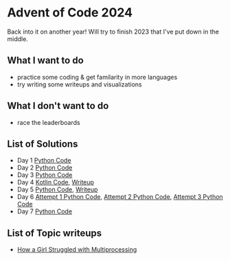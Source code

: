 # Advent of Code 2024

Back into it on another year! Will try to finish 2023 that I've put down in the middle.

## What I want to do

- practice some coding & get familarity in more languages
- try writing some writeups and visualizations

## What I don't want to do

- race the leaderboards

## List of Solutions

- Day 1 [Python Code](/advent_of_code/2024/code/day1.py)
- Day 2 [Python Code](/advent_of_code/2024/code/day2.py)
- Day 3 [Python Code](/advent_of_code/2024/code/day3.py)
- Day 4 [Kotlin Code](/advent_of_code/2024/code/day4.kt), [Writeup](/advent_of_code/2024/writeup/day4_writeup.md)
- Day 5 [Python Code](/advent_of_code/2024/code/day5.py), [Writeup](/advent_of_code/2024/writeup/day5_writeup.md)
- Day 6 [Attempt 1 Python Code](/advent_of_code/2024/code/day6_attempt1.py), [Attempt 2 Python Code](/advent_of_code/2024/code/day6_attempt2.py), [Attempt 3 Python Code](/advent_of_code/2024/code/day6_attempt3.py)
- Day 7 [Python Code](/advent_of_code/2024/code/day7.py)

## List of Topic writeups

- [How a Girl Struggled with Multiprocessing](/advent_of_code/2024/topical_writeup/how_a_girl_struggled_with_multiprocessing.md)